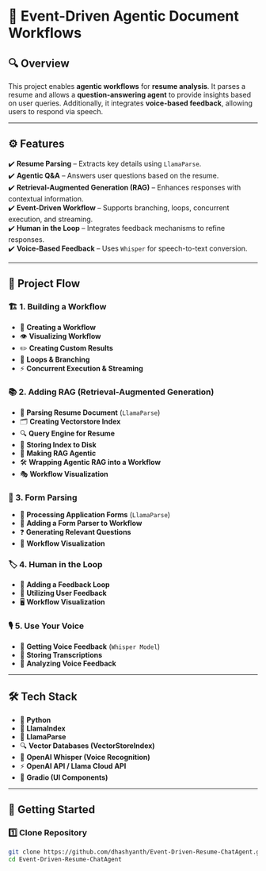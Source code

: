 # 📄 Event-Driven Agentic Document Workflows  

## 🔍 Overview  
This project enables **agentic workflows** for **resume analysis**. It parses a resume and allows a **question-answering agent** to provide insights based on user queries. Additionally, it integrates **voice-based feedback**, allowing users to respond via speech.

---

## ⚙️ Features  
✔️ **Resume Parsing** – Extracts key details using `LlamaParse`.  
✔️ **Agentic Q&A** – Answers user questions based on the resume.  
✔️ **Retrieval-Augmented Generation (RAG)** – Enhances responses with contextual information.  
✔️ **Event-Driven Workflow** – Supports branching, loops, concurrent execution, and streaming.  
✔️ **Human in the Loop** – Integrates feedback mechanisms to refine responses.  
✔️ **Voice-Based Feedback** – Uses `Whisper` for speech-to-text conversion.

---

## 🚀 Project Flow  

### 🏗️ 1. Building a Workflow  
- 📌 **Creating a Workflow**  
- 👁️ **Visualizing Workflow**  
- ✏️ **Creating Custom Results**  
- 🔁 **Loops & Branching**  
- ⚡ **Concurrent Execution & Streaming**  

### 📚 2. Adding RAG (Retrieval-Augmented Generation)  
- 📜 **Parsing Resume Document** (`LlamaParse`)  
- 🗂️ **Creating Vectorstore Index**  
- 🔍 **Query Engine for Resume**  
- 💾 **Storing Index to Disk**  
- 🦾 **Making RAG Agentic**  
- 🛠️ **Wrapping Agentic RAG into a Workflow**  
- 🎭 **Workflow Visualization**  

### 📝 3. Form Parsing  
- 📃 **Processing Application Forms** (`LlamaParse`)  
- 🤖 **Adding a Form Parser to Workflow**  
- ❓ **Generating Relevant Questions**  
- 👀 **Workflow Visualization**  

### 🏷️ 4. Human in the Loop  
- 🔄 **Adding a Feedback Loop**  
- 🧠 **Utilizing User Feedback**  
- 🖥️ **Workflow Visualization**  

### 🎙️ 5. Use Your Voice  
- 🎤 **Getting Voice Feedback** (`Whisper Model`)  
- 💾 **Storing Transcriptions**  
- 📢 **Analyzing Voice Feedback**  

---

## 🛠️ Tech Stack  
- 🐍 **Python**  
- 🤗 **LlamaIndex**   
- 🧠 **LlamaParse**  
- 🔍 **Vector Databases (VectorStoreIndex)**  
- 🎤 **OpenAI Whisper (Voice Recognition)**  
- ⚡ **OpenAI API / Llama Cloud API**  
- 🎨 **Gradio (UI Components)**  

---

## 🚀 Getting Started  

### 1️⃣ Clone Repository  
```bash
git clone https://github.com/dhashyanth/Event-Driven-Resume-ChatAgent.git
cd Event-Driven-Resume-ChatAgent
